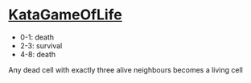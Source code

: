 # [KataGameOfLife](http://codingdojo.org/cgi-bin/index.pl?KataGameOfLife)

- 0-1: death
- 2-3: survival
- 4-8: death

Any dead cell with exactly three alive neighbours becomes a living cell
